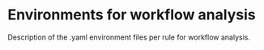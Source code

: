 # Environments for workflow analysis

Description of the .yaml environment files per rule for workflow analysis.
